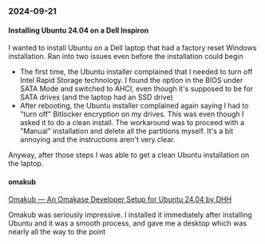 ### 2024-09-21

#### Installing Ubuntu 24.04 on a Dell Inspiron
 I wanted to install Ubuntu on a Dell laptop that had a factory reset Windows installation. Ran into two issues even before the installation could begin
* The first time, the Ubuntu installer complained that I needed to turn off Intel Rapid Storage technology. I found the option in the BIOS under SATA Mode and switched to AHCI, even though it's supposed to be for SATA drives (and the laptop had an SSD drive)
* After rebooting, the Ubuntu installer complained again saying I had to "turn off" Bitlocker encryption on my drives. This was even though I asked it to do a clean install. The workaround was to proceed with a "Manual" installation and delete all the partitions myself. It's a bit annoying and the instructions aren't very clear.

Anyway, after those steps I was able to get a clean Ubuntu installation on the laptop.

#### omakub

[Omakub — An Omakase Developer Setup for Ubuntu 24.04 by DHH](https://omakub.org/)

Omakub was seriously impressive. I installed it immediately after installing Ubuntu and it was a smooth process, and gave me a desktop which was nearly all the way to the point 